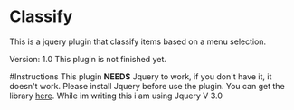 # Classify
This is a jquery plugin that classify items based on a menu selection.

Version: 1.0 
This plugin is not finished yet.

#Instructions
This plugin **NEEDS** Jquery to work, if you don't have it, it doesn't work.
Please install Jquery before use the plugin. You can get the library [here](https://jquery.com/).
While im writing this i am using Jquery V 3.0

